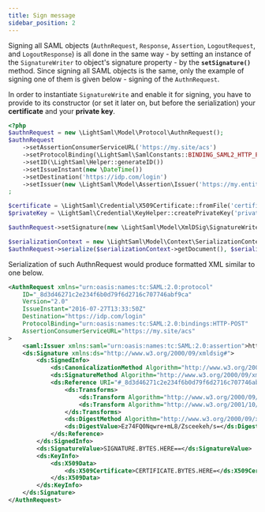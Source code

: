 ```yaml
---
title: Sign message
sidebar_position: 2
---
```


Signing all SAML objects (``AuthnRequest``, ``Response``, ``Assertion``, ``LogoutRequest``, and ``LogoutResponse``) is all done in the
same way - by setting an instance of the ``SignatureWriter`` to object's signature property - by the **``setSignature()``** method.
Since signing all SAML objects is the same, only the example of signing one of them is given below - signing of the ``AuthnRequest``.

In order to instantiate ``SignatureWrite`` and enable it for signing, you have to provide to its constructor (or set it later on, but
before the serialization) your **certificate** and your **private key**.

```php
<?php
$authnRequest = new \LightSaml\Model\Protocol\AuthnRequest();
$authnRequest
    ->setAssertionConsumerServiceURL('https://my.site/acs')
    ->setProtocolBinding(\LightSaml\SamlConstants::BINDING_SAML2_HTTP_POST)
    ->setID(\LightSaml\Helper::generateID())
    ->setIssueInstant(new \DateTime())
    ->setDestination('https://idp.com/login')
    ->setIssuer(new \LightSaml\Model\Assertion\Issuer('https://my.entity.id'))
;

$certificate = \LightSaml\Credential\X509Certificate::fromFile('certificate.crt');
$privateKey = \LightSaml\Credential\KeyHelper::createPrivateKey('private.key', '', true);

$authnRequest->setSignature(new \LightSaml\Model\XmlDSig\SignatureWriter($certificate, $privateKey));

$serializationContext = new \LightSaml\Model\Context\SerializationContext();
$authnRequest->serialize($serializationContext->getDocument(), $serializationContext);
```

Serialization of such AuthnRequest would produce formatted XML similar to one below.

```xml
<AuthnRequest xmlns="urn:oasis:names:tc:SAML:2.0:protocol"
    ID="_8d3d46271c2e234f6b0d79f6d2716c707746abf9ca"
    Version="2.0"
    IssueInstant="2016-07-27T13:33:50Z"
    Destination="https://idp.com/login"
    ProtocolBinding="urn:oasis:names:tc:SAML:2.0:bindings:HTTP-POST"
    AssertionConsumerServiceURL="https://my.site/acs"
>
    <saml:Issuer xmlns:saml="urn:oasis:names:tc:SAML:2.0:assertion">https://my.entity.id</saml:Issuer>
    <ds:Signature xmlns:ds="http://www.w3.org/2000/09/xmldsig#">
        <ds:SignedInfo>
            <ds:CanonicalizationMethod Algorithm="http://www.w3.org/2001/10/xml-exc-c14n#"/>
            <ds:SignatureMethod Algorithm="http://www.w3.org/2000/09/xmldsig#rsa-sha1"/>
            <ds:Reference URI="#_8d3d46271c2e234f6b0d79f6d2716c707746abf9ca">
                <ds:Transforms>
                    <ds:Transform Algorithm="http://www.w3.org/2000/09/xmldsig#enveloped-signature"/>
                    <ds:Transform Algorithm="http://www.w3.org/2001/10/xml-exc-c14n#"/>
                </ds:Transforms>
                <ds:DigestMethod Algorithm="http://www.w3.org/2000/09/xmldsig#sha1"/>
                <ds:DigestValue>Ez74FQ0Nqwre+mL8/Zsceekeh/s=</ds:DigestValue>
            </ds:Reference>
        </ds:SignedInfo>
        <ds:SignatureValue>SIGNATURE.BYTES.HERE==</ds:SignatureValue>
        <ds:KeyInfo>
            <ds:X509Data>
                <ds:X509Certificate>CERTIFICATE.BYTES.HERE=</ds:X509Certificate>
            </ds:X509Data>
        </ds:KeyInfo>
    </ds:Signature>
</AuthnRequest>
```
